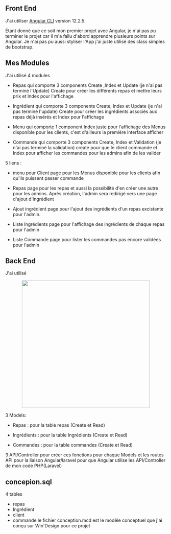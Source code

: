 ## Front End
J'ai utiliser [Angular CLI](https://github.com/angular/angular-cli) version 12.2.5.

Étant donné que ce soit mon premier projet avec Angular, je n'ai pas pu terminer le projet car il m'a fallu d'abord apprendre plusieurs points sur Angular. Je n'ai pas pu aussi styliser l'App j'ai juste utilisé des class simples de bootstrap.

## Mes Modules
J'ai utilisé 4 modules 
-  Repas qui comporte 3 components Create ,Index et Update (je n'ai pas terminé l'Update) Create pour créer les différents  repas et mettre leurs prix et Index pour l'affichage

- Ingrédient qui comporte 3 components Create, Index et Update (je n'ai pas terminé l'update) Create pour créer les ingrédients associés aux repas déjà insérés et Index pour l'affichage

- Menu qui comporte 1 component Index juste pour l'affichage des Menus disponible pour les clients, c'est d'ailleurs la première interface afficher 

- Commande qui comporte 3 components Create, Index et Validation (je n'ai pas terminé la validation) create pour que le client commande et Index pour afficher les commandes pour les admins afin de les valider


5 liens :
- menu pour Client page pour les Menus disponible pour les clients afin qu'ils puissent passer commande

- Repas page pour les repas et aussi la possibilité d'en créer une autre pour les admins. Après création, l'admin sera redirigé vers une page d'ajout d'ingrédient

- Ajout ingrédient page pour l'ajout des ingrédients d'un repas excistante pour l'admin.

- Liste Ingrédients page pour l'affichage des ingrédients de chaque repas pour l'admin

- Liste Commande page pour lister les commandes pas encore validées pour l'admin


## Back End
J'ai utilisé <p align="center"><a href="https://laravel.com" target="_blank"><img src="https://raw.githubusercontent.com/laravel/art/master/logo-lockup/5%20SVG/2%20CMYK/1%20Full%20Color/laravel-logolockup-cmyk-red.svg" width="400"></a></p>

3 Models:
- Repas : pour la table repas (Create et Read)

- Ingrédients : pour la table Ingrédients (Create et Read)

- Commandes : pour la table commandes (Create et Read)

3 API/Controller pour créer ces fonctions pour chaque Models
et les routes API pour la liaison Angular/laravel pour que Angular utilise les API/Controller de mon code PHP(Laravel)

## concepion.sql

4 tables
- repas
- Ingrédient
- client
- commande
le fichier conception.mcd est le modèle conceptuel que j'ai conçu sur Win'Design pour ce projet